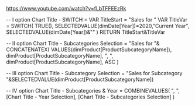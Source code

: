 https://www.youtube.com/watch?v=fLbTFFEEzRk

-- I option
Chart Title - SWITCH = 
VAR TitleStart = "Sales for "
VAR TitleVar = 
SWITCH(
    TRUE(),
    SELECTEDVALUE(dimDate[Year])=2020,"Current Year",
    SELECTEDVALUE(dimDate[Year])&""
)
RETURN
TitleStart&TitleVar

-- II option
Chart Title - Subcategories Selection = 
"Sales for "&
CONCATENATEX(
    VALUES(dimProduct[ProductSubcategoryName]),
    dimProduct[ProductSubcategoryName],
    ", ",
    dimProduct[ProductSubcategoryName],
    ASC
) 

-- III option
Chart Title - Subcategory Selection = "Sales for Subcategory "&SELECTEDVALUE(dimProduct[ProductSubcategoryName])

-- IV option
Chart Title - Subcategories & Year = 
COMBINEVALUES(
    ", ",
    [Chart Title - Year Selection],
        [Chart Title - Subcategories Selection]
)
